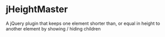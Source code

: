jHeightMaster
=============

A jQuery plugin that keeps one element shorter than, or equal in height to another element by showing / hiding children 